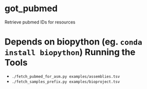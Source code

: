 # got_pubmed
Retrieve pubmed IDs for resources

Depends on biopython (eg. `conda install biopython`)
Running the Tools
====
* `./fetch_pubmed_for_asm.py examples/assemblies.tsv`
* `./fetch_samples_prefix.py examples/bioproject.tsv`
